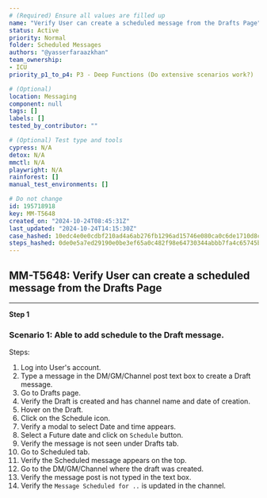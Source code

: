 ```yaml
---
# (Required) Ensure all values are filled up
name: "Verify User can create a scheduled message from the Drafts Page"
status: Active
priority: Normal
folder: Scheduled Messages
authors: "@yasserfaraazkhan"
team_ownership:
- ICU
priority_p1_to_p4: P3 - Deep Functions (Do extensive scenarios work?)

# (Optional)
location: Messaging
component: null
tags: []
labels: []
tested_by_contributor: ""

# (Optional) Test type and tools
cypress: N/A
detox: N/A
mmctl: N/A
playwright: N/A
rainforest: []
manual_test_environments: []

# Do not change
id: 195718918
key: MM-T5648
created_on: "2024-10-24T08:45:31Z"
last_updated: "2024-10-24T14:15:30Z"
case_hashed: 10edc4e0e0cdbf210ad4a6ab276fb1296ad15746e080ca0c6de1710d8cf9db50c98f46fa40322e957f51f383ca53b9a3
steps_hashed: 0de0e5a7ed29190e0be3ef65a0c482f98e64730344abbb7fa4c65745ba828bc03f1881723f2e0a642c91c20dd0d99edf
---
```


<!-- (Auto-generated) Based on frontmatter's "key" and "name" -->

## MM-T5648: Verify User can create a scheduled message from the Drafts Page

---

**Step 1**

### Scenario 1: Able to add schedule to the Draft message.

Steps:

1. Log into User's account.
2. Type a message in the DM/GM/Channel post text box to create a Draft message.
3. Go to Drafts page.
4. Verify the Draft is created and has channel name and date of creation.
5. Hover on the Draft.
6. Click on the Schedule icon.
7. Verify a modal to select Date and time appears.
8. Select a Future date and click on `Schedule` button.
9. Verify the message is not seen under Drafts tab.
10. Go to Scheduled tab.
11. Verify the Scheduled message appears on the top.
12. Go to the DM/GM/Channel where the draft was created.
13. Verify the message post is not typed in the text box.
14. Verify the `Message Scheduled for ..` is updated in the channel.
